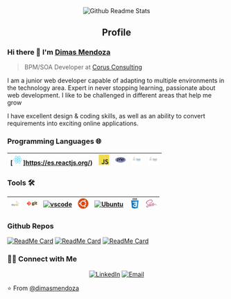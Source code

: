 <p align="center">
 <img width="100px" src="https://res.cloudinary.com/anuraghazra/image/upload/v1594908242/logo_ccswme.svg" align="center" alt="Github Readme Stats" />
 <h2 align="center">Profile</h2>
</p>

### Hi there 👋 I'm [Dimas Mendoza](https://img.freepik.com/vector-gratis/proximamente-fondo-diseno-spot-light_1017-25515.jpg?size=626&ext=jpg)

> BPM/SOA Developer at [Corus Consulting](https://www.corusconsulting.com/)

<!-- <img src="https://komarev.com/ghpvc/?username=anandmainali" alt="anandmainali" /> -->

<div>
 <p>
I am a junior web developer capable of adapting to multiple environments in the technology area. Expert in never stopping learning, passionate about web development. I like to be challenged in different areas that help me grow

I have excellent design & coding skills, as well as an ability to convert requirements into exciting online applications.

</p>
</div>

### Programming Languages 🌐

| [<img src="https://raw.githubusercontent.com/github/explore/80688e429a7d4ef2fca1e82350fe8e3517d3494d/topics/react/react.png" alt="ReactJS" width="24">]https://es.reactjs.org/) | [<img src="https://raw.githubusercontent.com/github/explore/80688e429a7d4ef2fca1e82350fe8e3517d3494d/topics/javascript/javascript.png" alt="jQuery" width="24">](https://www.javascript.com/) | [<img src="https://raw.githubusercontent.com/github/explore/80688e429a7d4ef2fca1e82350fe8e3517d3494d/topics/php/php.png" alt="PHP" width="24">](https://www.php.net/) | [<img src="https://raw.githubusercontent.com/github/explore/80688e429a7d4ef2fca1e82350fe8e3517d3494d/topics/java/java.png" alt="JAVA" width="24">](https://www.java.com/es/) | [<img src="https://raw.githubusercontent.com/github/explore/80688e429a7d4ef2fca1e82350fe8e3517d3494d/topics/java/java.png" alt="JAVA" width="24">](https://www.java.com/es/) |
| ------------------------------------------------------------------------------------------------------------------------------------------------------------------------------- | --------------------------------------------------------------------------------------------------------------------------------------------------------------------------------------------- | --------------------------------------------------------------------------------------------------------------------------------------------------------------------- | ---------------------------------------------------------------------------------------------------------------------------------------------------------------------------- | ---------------------------------------------------------------------------------------------------------------------------------------------------------------------------- |

### Tools 🛠️

| [<img src="https://raw.githubusercontent.com/github/explore/80688e429a7d4ef2fca1e82350fe8e3517d3494d/topics/mysql/mysql.png" alt="mysql" width="24">](https://www.mysql.com/) | [<img src="https://raw.githubusercontent.com/github/explore/80688e429a7d4ef2fca1e82350fe8e3517d3494d/topics/git/git.png" alt="Git" width="24">](https://git-scm.com/) | [<img src="https://upload.wikimedia.org/wikipedia/commons/thumb/2/2d/Visual_Studio_Code_1.18_icon.svg/1200px-Visual_Studio_Code_1.18_icon.svg.png" alt="vscode" width="24">](https://code.visualstudio.com/) | [<img src="https://raw.githubusercontent.com/github/explore/80688e429a7d4ef2fca1e82350fe8e3517d3494d/topics/ubuntu/ubuntu.png" alt="Ubuntu" width="24">](https://ubuntu.com/) | [<img src="https://es.wikipedia.org/wiki/HTML5#/media/Archivo:HTML5_logo_and_wordmark.svg" alt="Ubuntu" width="24">](https://developer.mozilla.org/es/docs/Web/Guide/HTML/HTML5) | [<img src="https://raw.githubusercontent.com/github/explore/80688e429a7d4ef2fca1e82350fe8e3517d3494d/topics/css/css.png" alt="CSS" width="24">](https://developer.mozilla.org/es/docs/Web/CSS) | [<img src="https://raw.githubusercontent.com/github/explore/80688e429a7d4ef2fca1e82350fe8e3517d3494d/topics/sass/sass.png" alt="CSS" width="24">](https://sass-lang.com/) |
| ----------------------------------------------------------------------------------------------------------------------------------------------------------------------------- | --------------------------------------------------------------------------------------------------------------------------------------------------------------------- | ------------------------------------------------------------------------------------------------------------------------------------------------------------------------------------------------------------ | ----------------------------------------------------------------------------------------------------------------------------------------------------------------------------- | -------------------------------------------------------------------------------------------------------------------------------------------------------------------------------- | ---------------------------------------------------------------------------------------------------------------------------------------------------------------------------------------------- | ------------------------------------------------------------------------------------------------------------------------------------------------------------------------- |

<!-- ### Github Stats

[![Anand K. Mainali GitHub Stats](https://github-readme-stats.vercel.app/api?username=anandmainali&show_icons=true&count_private=true)](https://github.com/anandmainali) -->

### Github Repos

[![ReadMe Card](https://github-readme-stats.vercel.app/api/pin/?username=dimasmendoza&repo=Focus-Project&show_owner=true)](https://github.com/dimasmendoza/Focus-Project)
[![ReadMe Card](https://github-readme-stats.vercel.app/api/pin/?username=dimasmendoza&repo=finders-FE&show_owner=true)](https://github.com/dimasmendoza/finders-FE)
[![ReadMe Card](https://github-readme-stats.vercel.app/api/pin/?username=dimasmendoza&repo=CheaPlatzi&show_owner=true)](https://github.com/dimasmendoza/CheaPlatzi)

<h3> 🤝🏻 Connect with Me </h3>

<p align="center">
<a href="https://www.linkedin.com/in/12dimasmendoza97/" target="_blank"><img alt="LinkedIn" src="https://img.shields.io/badge/LinkedIn-@12dimasmendoza97-blue?style=flat&logo=linkedin"></a>
<a href="mailto:damendoza98@gmail.com"><img alt="Email" src="https://img.shields.io/badge/Email-damendoza98@gmail.com-blue?style=flat&logo=gmail"></a>
</p>

⭐️ From [@dimasmendoza](https://github.com/dimasmendoza)
